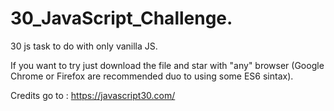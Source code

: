 # 30_JavaScript_Challenge.
30 js task to do with only vanilla JS.

If you want to try just download the file and star with "any" browser  (Google Chrome or Firefox are recommended duo to using some ES6 sintax).

Credits go to : https://javascript30.com/
